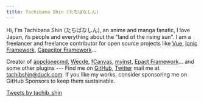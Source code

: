 ```yaml
---
title: Tachibana Shin (たちばなしん)
---
```


<ClientOnly>
  <Plum/>
</ClientOnly>

Hi, I'm Tachibana Shin (たちばなしん), an anime and manga fanatic, I love Japan, its people and everything about the "land of the rising sun". I am a freelancer and freelance contributor for open source projects like [Vue](https://github.com/vuejs), [Ionic Framework](https://github.com/ionic-team/ionic-framework), [Capacitor Framework](https://github.com/capacitor-community)...

Creator of [appclonecmd](https://github.com/tachibana-shin/app-clone-command), [Wecde](https://github.com/wecde/wecde), [fCanvas](https://github.com/tachibana-shin/fcanvas-next), [myinst](https://github.com/tachibana-shin/my-installer), [Epact Framework](https://github.com/tachibana-shin/epact)... and some other plugins --- Find me on [GitHub](https://github.com/tachibana-shin), [Twitter](https://www.twitter.com/tachib_shin) mail me at [tachibshin@duck.com](mailto:tachibshin@duck.com). If you like my works, consider sponsoring me on GitHub Sponsors to keep them sustainable.

<a class="twitter-timeline" data-theme="dark" href="https://twitter.com/tachib_shin?ref_src=twsrc%5Etfw">Tweets by tachib_shin</a>
<component is="script" async src="https://platform.twitter.com/widgets.js" charset="utf-8" />
